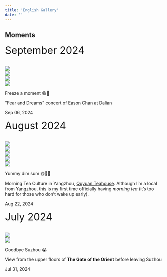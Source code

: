 ```yaml
---
title: 'English Gallery'
date: ''
---
```

## Moments
<link rel="stylesheet" href="/css/add.css">
<div class="list-page">
  <div class="publications">
    <div class="publis-list">
      <p><font size="6">September 2024</font></p>
      <br>
      <div class="publis-item">
        <div class="item-thumb-list">
          <div class="item-thumb">
            <img src="/figures/moments/2024-09/2024-09-06-easonconcert1.JPG"
            class="preview z-depth-1 rounded medium-zoom-image">
          </div>
          <div class="item-thumb">
            <img src="/figures/moments/2024-09/2024-09-06-easonconcert2.JPG"
            class="preview z-depth-1 rounded medium-zoom-image">
          </div>
          <div class="item-thumb">
            <img src="/figures/moments/2024-09/2024-09-06-easonconcert3.JPG"
            class="preview z-depth-1 rounded medium-zoom-image">
          </div>
          <div class="item-thumb">
            <img src="/figures/moments/2024-09/2024-09-06-easonconcert4.JPG"
            class="preview z-depth-1 rounded medium-zoom-image">
          </div>
        </div>
        <div class="item-content">
          <div class="item-tit">
            <p>Freeze a moment &#128518;&#127880;</p>
          </div>
          <div class="item-desc">
            <p>"Fear and Dreams" concert of Eason Chan at Dalian</p>
          </div>
          <div class="item-periodical">
            Sep 06, 2024
          </div>
        </div>
      </div>
      <p><font size="6">August 2024</font></p>
      <br>
      <div class="publis-item">
        <div class="item-thumb-list">
          <div class="item-thumb">
            <img src="/figures/moments/2024-08/2024-08-22-zaochayz1.jpg"
            class="preview z-depth-1 rounded medium-zoom-image">
          </div>
          <div class="item-thumb">
            <img src="/figures/moments/2024-08/2024-08-22-zaochayz2.jpg"
            class="preview z-depth-1 rounded medium-zoom-image">
          </div>
          <div class="item-thumb">
            <img src="/figures/moments/2024-08/2024-08-22-zaochayz3.jpg"
            class="preview z-depth-1 rounded medium-zoom-image">
          </div>
          <div class="item-thumb">
            <img src="/figures/moments/2024-08/2024-08-22-zaochayz4.jpg"
            class="preview z-depth-1 rounded medium-zoom-image">
          </div>
          <div class="item-thumb">
            <img src="/figures/moments/2024-08/2024-08-22-zaochayz5.jpg"
            class="preview z-depth-1 rounded medium-zoom-image">
          </div>
        </div>
        <div class="item-content">
          <div class="item-tit">
            <p>Yummy dim sum &#127774;&#127861;&#128523;</p>
          </div>
          <div class="item-desc">
            <p>Morning Tea Culture in Yangzhou, <a href="https://www.instagram.com/explore/locations/328974301193704/qu-yuan-teahouse/">Quyuan Teahouse</a>. Although I’m a local from Yangzhou, this is my first time officially having <i>morning tea</i> (it’s too hard for those who don’t wake up early).
            </p>
          </div>
          <div class="item-periodical">
            Aug 22, 2024
          </div>
        </div>
      </div>
      <p><font size="6">July 2024</font></p>
      <br>
      <div class="publis-item">
        <div class="item-thumb-list">
          <div class="item-thumb">
            <img src="/figures/moments/2024-07/2024-07-31-dongfangzhimen1.JPG"
            class="preview z-depth-1 rounded medium-zoom-image">
          </div>
          <div class="item-thumb">
            <img src="/figures/moments/2024-07/2024-07-31-dongfangzhimen2.JPG"
            class="preview z-depth-1 rounded medium-zoom-image">
          </div>
        </div>
        <div class="item-content">
          <div class="item-tit">
            <p>Goodbye Suzhou &#128557;</p>
          </div>
          <div class="item-desc">
            <p>View from the upper floors of <b>The Gate of the Orient</b> before leaving Suzhou
            </p>
          </div>
          <div class="item-periodical">
            Jul 31, 2024
          </div>
        </div>
      </div>
    </div>
  </div>
  </div>
  <script type="text/javascript" src="/js/jq.min.js"></script>
  <script type="text/javascript" src="/js/medium-zoom.min.js"></script>
  <script>
    $(document).ready(function () {
      let popImg = false;
      $('.item-thumb').click(function(e){
        if(popImg){
          return false
        }
        popImg = true;
        $(this).find('img').addClass('pop-img-click')
        $('.pop-img img').attr('src',$(this).find('img').attr('src'))
        $('.pop-hide').css({top:e.clientY,left:e.clientX})
        setTimeout(function(){
          $('.pop-img').removeClass('pop-hide')
          $('.pop-img').addClass('pop-show')
        },200)
      })
      $('.pop-img').click(function(){
        if(popImg){
          clearPop()
        }else{
          return false
        }
      })
      function clearPop(){
        $('.pop-img').addClass('pop-hide');
        $('.pop-img').removeClass('pop-show')
        setTimeout(function(){
          $('.pop-img img').attr('src','')
          $('.medium-zoom-image').removeClass('pop-img-click')
          popImg = false
        },300)
      }
      window.onscroll = function(){
        if(popImg){
          clearPop()
        }else{
          return false
        }
      }
    }); 
  </script>

  <div class="pop-img pop-hide">
    <img src="" alt="">
  </div>
  <div style="text-align: center; color: gray; margin-top: -20px; font-size: 19px;margin-bottom: 10px">

  </div>

